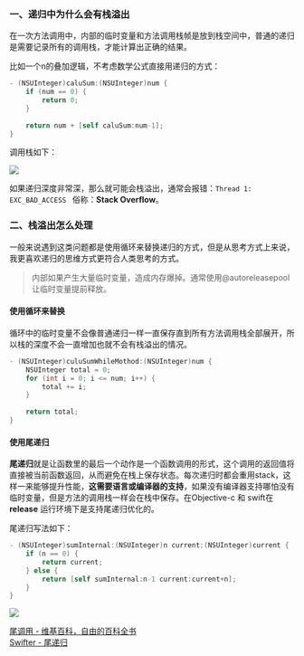 ### 一、递归中为什么会有栈溢出
在一次方法调用中，内部的临时变量和方法调用栈帧是放到栈空间中，普通的递归是需要记录所有的调用栈，才能计算出正确的结果。

比如一个n的叠加逻辑，不考虑数学公式直接用递归的方式：
```objective-c
- (NSUInteger)caluSum:(NSUInteger)num {
    if (num == 0) {
        return 0;
    }
    
    return num + [self caluSum:num-1];
}
```

调用栈如下：

![](https://user-gold-cdn.xitu.io/2018/8/1/164f39a4bff10f21?w=276&h=828&f=png&s=83161)

如果递归深度非常深，那么就可能会栈溢出，通常会报错：`Thread 1: EXC_BAD_ACCESS `  俗称：**Stack Overflow**。

### 二、栈溢出怎么处理
一般来说遇到这类问题都是使用循环来替换递归的方式，但是从思考方式上来说，我更喜欢递归的思维方式更符合人类思考的方式。 

> 内部如果产生大量临时变量，造成内存爆掉。通常使用@autoreleasepool让临时变量提前释放。  

#### 使用循环来替换
循环中的临时变量不会像普通递归一样一直保存直到所有方法调用栈全部展开，所以栈的深度不会一直增加也就不会有栈溢出的情况。
```objective-c
- (NSUInteger)culuSumWhileMothod:(NSUInteger)num {
    NSUInteger total = 0;
    for (int i = 0; i <= num; i++) {
        total += i;
    }
    
    return total;
}
```

#### 使用尾递归
**尾递归**就是让函数里的最后一个动作是一个函数调用的形式，这个调用的返回值将直接被当前函数返回，从而避免在栈上保存状态。每次递归时都会重用stack，这样一来能够提升性能，**这需要语言或编译器的支持**，如果没有编译器支持哪怕没有临时变量，但是方法的调用栈一样会在栈中保存。在Objective-c 和 swift在 **release** 运行环境下是支持尾递归优化的。

尾递归写法如下：
```objective-c
- (NSUInteger)sumInternal:(NSUInteger)n current:(NSUInteger)current {
    if (n == 0) {
        return current;
    } else {
        return [self sumInternal:n-1 current:current+n];
    }
}
```


![](https://user-gold-cdn.xitu.io/2018/8/1/164f39aca206dcbc?w=2476&h=924&f=png&s=767034)


[尾调用 - 维基百科，自由的百科全书](https://zh.wikipedia.org/wiki/%E5%B0%BE%E8%B0%83%E7%94%A8)  
[Swifter - 尾递归](http://swifter.tips/tail-recursion/)
